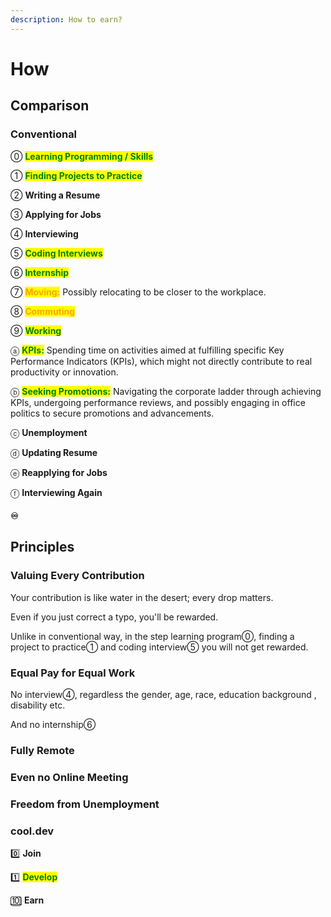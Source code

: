 ```yaml
---
description: How to earn?
---
```


# How



## Comparison

### Conventional

⓪ <mark style="color:green;">**Learning Programming / Skills**</mark>

① <mark style="color:green;">**Finding Projects to Practice**</mark>

② **Writing a Resume**

③ **Applying for Jobs**

④ **Interviewing**

⑤ <mark style="color:green;">**Coding Interviews**</mark>

⑥ <mark style="color:green;">**Internship**</mark>

⑦ <mark style="color:orange;">**Moving:**</mark> Possibly relocating to be closer to the workplace.

⑧ <mark style="color:orange;">**Commuting**</mark>

⑨ <mark style="color:green;">**Working**</mark>

ⓐ <mark style="color:green;">**KPIs:**</mark> <mark style="color:green;"></mark> Spending time on activities aimed at fulfilling specific Key Performance Indicators (KPIs), which might not directly contribute to real productivity or innovation.

ⓑ <mark style="color:green;">**Seeking Promotions:**</mark>  Navigating the corporate ladder through achieving KPIs, undergoing performance reviews, and possibly engaging in office politics to secure promotions and advancements.

ⓒ **Unemployment**

ⓓ **Updating Resume**

ⓔ **Reapplying for Jobs**

ⓕ **Interviewing Again**

#### ♾️

## Principles

### Valuing Every Contribution

Your contribution is like water in the desert; every drop matters.&#x20;

Even if you just correct a typo, you'll be rewarded.

Unlike in conventional way, in the step learning program⓪, finding a project to practice① and coding interview⑤ you will not get rewarded.

### Equal Pay for Equal Work

No interview④, regardless the gender, age, race, education background , disability etc.

And no internship⑥

### Fully Remote

### Even no Online Meeting

### Freedom from Unemployment



### cool.dev

[0️⃣](https://yaytext.com/emoji/keycaps/#keycap-0-cb0ad47f) **Join**

[1️⃣](https://yaytext.com/emoji/keycaps/#keycap-1-1dcc52e4) <mark style="color:green;">**Develop**</mark>

[🔟](https://yaytext.com/emoji/keycaps/#keycap-10-40e94d63) **Earn**
